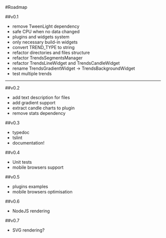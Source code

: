 #Roadmap

##v0.1
- remove TweenLight dependency
- safe CPU when no data changed
- plugins and widgets system
- only necessary build-in widgets
- convert TREND_TYPE to string
- refactor directories and files structure
- refactor TrendsSegmentsManager
- refactor TrendsLineWidget and TrendsCandleWidget
- rename TrendsGradientWidget -> TrendsBackgroundWidget
- test multiple trends

---------------------------------------------------------

##v0.2
- add text description for files
- add gradient support
- extract candle charts to plugin
- remove stats dependency

##v0.3
- typedoc
- tslint
- documentation!

##v0.4
- Unit tests
- mobile browsers support

##v0.5
- plugins examples
- mobile browsers optimisation

##v0.6
- NodeJS rendering

##v0.7
- SVG rendering?